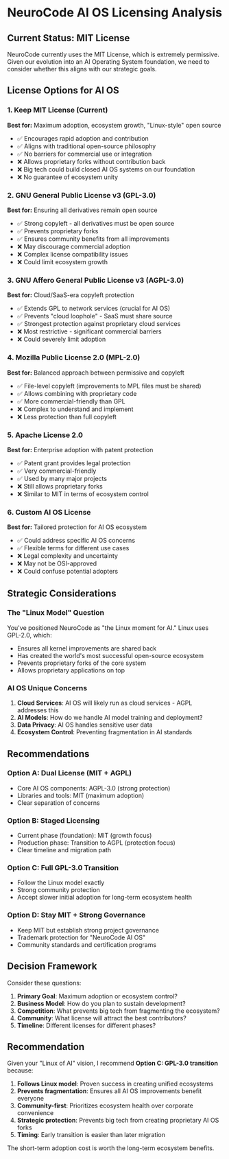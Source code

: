 # NeuroCode AI OS Licensing Analysis

## Current Status: MIT License

NeuroCode currently uses the MIT License, which is extremely permissive. Given our evolution into an AI Operating System foundation, we need to consider whether this aligns with our strategic goals.

## License Options for AI OS

### 1. Keep MIT License (Current)
**Best for:** Maximum adoption, ecosystem growth, "Linux-style" open source
- ✅ Encourages rapid adoption and contribution
- ✅ Aligns with traditional open-source philosophy
- ✅ No barriers for commercial use or integration
- ❌ Allows proprietary forks without contribution back
- ❌ Big tech could build closed AI OS systems on our foundation
- ❌ No guarantee of ecosystem unity

### 2. GNU General Public License v3 (GPL-3.0)
**Best for:** Ensuring all derivatives remain open source
- ✅ Strong copyleft - all derivatives must be open source
- ✅ Prevents proprietary forks
- ✅ Ensures community benefits from all improvements
- ❌ May discourage commercial adoption
- ❌ Complex license compatibility issues
- ❌ Could limit ecosystem growth

### 3. GNU Affero General Public License v3 (AGPL-3.0)
**Best for:** Cloud/SaaS-era copyleft protection
- ✅ Extends GPL to network services (crucial for AI OS)
- ✅ Prevents "cloud loophole" - SaaS must share source
- ✅ Strongest protection against proprietary cloud services
- ❌ Most restrictive - significant commercial barriers
- ❌ Could severely limit adoption

### 4. Mozilla Public License 2.0 (MPL-2.0)
**Best for:** Balanced approach between permissive and copyleft
- ✅ File-level copyleft (improvements to MPL files must be shared)
- ✅ Allows combining with proprietary code
- ✅ More commercial-friendly than GPL
- ❌ Complex to understand and implement
- ❌ Less protection than full copyleft

### 5. Apache License 2.0
**Best for:** Enterprise adoption with patent protection
- ✅ Patent grant provides legal protection
- ✅ Very commercial-friendly
- ✅ Used by many major projects
- ❌ Still allows proprietary forks
- ❌ Similar to MIT in terms of ecosystem control

### 6. Custom AI OS License
**Best for:** Tailored protection for AI OS ecosystem
- ✅ Could address specific AI OS concerns
- ✅ Flexible terms for different use cases
- ❌ Legal complexity and uncertainty
- ❌ May not be OSI-approved
- ❌ Could confuse potential adopters

## Strategic Considerations

### The "Linux Model" Question
You've positioned NeuroCode as "the Linux moment for AI." Linux uses GPL-2.0, which:
- Ensures all kernel improvements are shared back
- Has created the world's most successful open-source ecosystem
- Prevents proprietary forks of the core system
- Allows proprietary applications on top

### AI OS Unique Concerns
1. **Cloud Services**: AI OS will likely run as cloud services - AGPL addresses this
2. **AI Models**: How do we handle AI model training and deployment?
3. **Data Privacy**: AI OS handles sensitive user data
4. **Ecosystem Control**: Preventing fragmentation in AI standards

## Recommendations

### Option A: Dual License (MIT + AGPL)
- Core AI OS components: AGPL-3.0 (strong protection)
- Libraries and tools: MIT (maximum adoption)
- Clear separation of concerns

### Option B: Staged Licensing
- Current phase (foundation): MIT (growth focus)
- Production phase: Transition to AGPL (protection focus)
- Clear timeline and migration path

### Option C: Full GPL-3.0 Transition
- Follow the Linux model exactly
- Strong community protection
- Accept slower initial adoption for long-term ecosystem health

### Option D: Stay MIT + Strong Governance
- Keep MIT but establish strong project governance
- Trademark protection for "NeuroCode AI OS"
- Community standards and certification programs

## Decision Framework

Consider these questions:
1. **Primary Goal**: Maximum adoption or ecosystem control?
2. **Business Model**: How do you plan to sustain development?
3. **Competition**: What prevents big tech from fragmenting the ecosystem?
4. **Community**: What license will attract the best contributors?
5. **Timeline**: Different licenses for different phases?

## Recommendation

Given your "Linux of AI" vision, I recommend **Option C: GPL-3.0 transition** because:

1. **Follows Linux model**: Proven success in creating unified ecosystems
2. **Prevents fragmentation**: Ensures all AI OS improvements benefit everyone
3. **Community-first**: Prioritizes ecosystem health over corporate convenience
4. **Strategic protection**: Prevents big tech from creating proprietary AI OS forks
5. **Timing**: Early transition is easier than later migration

The short-term adoption cost is worth the long-term ecosystem benefits.
